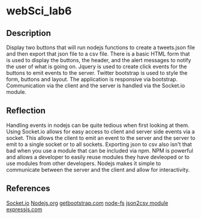 webSci_lab6
===========

Description
-----------
Display two buttons that will run nodejs functions to create a tweets.json file and then export that json file to a csv file. There is a basic HTML form that is used to display the buttons, the header, and the alert messages to notify the user of what is going on. Jquery is used to create click events for the buttons to emit events to the server. Twitter bootstrap is used to style the form, buttons and layout. The application is responsive via bootstrap. Communication via the client and the server is handled via the Socket.io module. 

Reflection
----------
Handling events in nodejs can be quite tedious when first looking at them. Using Socket.io allows for easy access to client and server side events via a socket. This allows the client to emit an event to the server and the server to emit to a single socket or to all sockets. Exporting json to csv also isn't that bad when you use a module that can be included via npm. NPM is powerful and allows a developer to easily reuse modules they have devleoped or to use modules from other developers. Nodejs makes it simple to communicate between the server and the client and allow for interactivity.

References
----------
[Socket.io](http://socket.io/ "Socket.io")
[Nodejs.org](http://nodejs.org/ "Nodejs")
[getbootstrap.com](http://getbootstrap.com/ "Twitter Bootstrap")
[node-fs](http://nodejs.org/api/fs.html "Node Filesystem")
[json2csv module](https://github.com/zeMirco/json2csv "json2csv Module")
[expressjs.com](http://expressjs.com/ "ExpressJS")